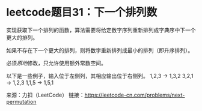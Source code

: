 # leetcode题目31：下一个排列数

实现获取下一个排列的函数，算法需要将给定数字序列重新排列成字典序中下一个更大的排列。

如果不存在下一个更大的排列，则将数字重新排列成最小的排列（即升序排列）。

必须*原地*修改，只允许使用额外常数空间。

以下是一些例子，输入位于左侧列，其相应输出位于右侧列。
    1,2,3 → 1,3,2
    3,2,1 → 1,2,3
    1,1,5 → 1,5,1

来源：力扣（LeetCode）
链接：https://leetcode-cn.com/problems/next-permutation
